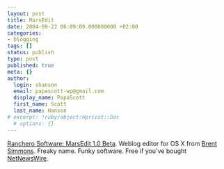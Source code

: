 ```yaml
---
layout: post
title: MarsEdit
date: 2004-09-22 06:09:09.000000000 +02:00
categories:
- blogging
tags: []
status: publish
type: post
published: true
meta: {}
author:
  login: shanson
  email: papascott-wp@gmail.com
  display_name: PapaScott
  first_name: Scott
  last_name: Hanson
# excerpt: !ruby/object:Hpricot::Doc
  # options: {}
---
```

<p><a href="http://ranchero.com/marsedit/">Ranchero Software: MarsEdit 1.0 Beta</a>. Weblog editor for OS X from <a href="http://inessential.com/2004/09/21.php">Brent Simmons</a>. Freaky name. Funky software. Free if you've bought <a href="http://ranchero.com/netnewswire/">NetNewsWire</a>.</p>
